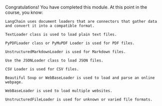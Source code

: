 Congratulations! You have completed this module. At this point in the course, you know: 

    LangChain uses document loaders that are connectors that gather data and convert it into a compatible format.

    TextLoader class is used to load plain text files.

    PyPDFLoader class or PyMuPDF Loader is used for PDF files.

    UnstructuredMarkdownLoader is used for Markdown files.

    Use the JSONLoader class to load JSON files.

    CSV Loader is used for CSV files.

    Beautiful Soup or WebBaseLoader is used to load and parse an online webpage.

    WebBaseLoader is used to load multiple websites.

    UnstructuredFileLoader is used for unknown or varied file formats.

